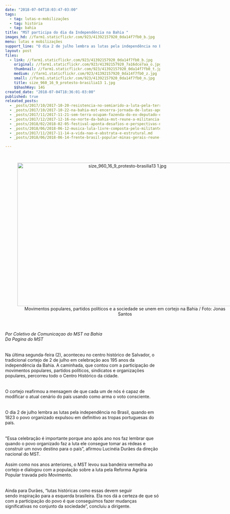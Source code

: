 ```yaml
---
date: "2018-07-04T18:03:47-03:00"
tags:
  - tag: lutas-e-mobilizações
  - tag: história
  - tag: bahia
title: "MST participa do dia da Independência na Bahia "
images_hd: //farm1.staticflickr.com/923/41392157920_0da14f7fb0_b.jpg
menu: lutas e mobilizações
support_line: "O dia 2 de julho lembra as lutas pela independência no Brasil, quando em 1823 o povo organizado expulsou em definitivo as tropas portuguesas do país"
layout: post
files:
  - link: //farm1.staticflickr.com/923/41392157920_0da14f7fb0_b.jpg
    original: //farm1.staticflickr.com/923/41392157920_7a16dce7aa_o.jpg
    thumbnail: //farm1.staticflickr.com/923/41392157920_0da14f7fb0_t.jpg
    medium: //farm1.staticflickr.com/923/41392157920_0da14f7fb0_z.jpg
    small: //farm1.staticflickr.com/923/41392157920_0da14f7fb0_n.jpg
    title: size_960_16_9_protesto-brasilia13 1.jpg
    $$hashKey: 14G
created_date: "2018-07-04T18:36:01-03:00"
published: true
releated_posts:
  - _posts/2017/10/2017-10-20-resistencia-no-semiarido-a-luta-pela-terra-nos-perimetros-irrigados.md
  - _posts/2017/10/2017-10-22-na-bahia-mst-encerra-jornada-de-lutas-apos-respostas-positivas-do-incra-e-governo-do-estado.md
  - _posts/2017/11/2017-11-21-sem-terra-ocupam-fazenda-do-ex-deputado-estadual-roberto-cunha.md
  - _posts/2017/12/2017-12-16-no-norte-da-bahia-mst-reune-a-militancia-e-debate-os-desafios-para-2018.md
  - _posts/2018/02/2018-02-05-festival-aponta-desafios-e-perspectivas-na-atual-conjuntura.md
  - _posts/2018/06/2018-06-12-musica-lula-livre-composta-pelo-militante-do-mst-marquinhos-monteiro.md
  - _posts/2017/11/2017-11-14-a-vida-nao-e-abstrata-e-estrutural.md
  - _posts/2018/06/2018-06-14-frente-brasil-popular-minas-gerais-reune-70-comites-rumo-ao-congresso-do-povo.md

---
```

<div>&nbsp;</div>

<div>
<div style="text-align:center">
<figure class="image" style="display:inline-block"><img alt="size_960_16_9_protesto-brasilia13 1.jpg" height="467" src="//farm1.staticflickr.com/923/41392157920_0da14f7fb0_b.jpg" width="700" />
<figcaption>Movimentos populares, partidos pol&iacute;ticos e a sociedade se unem em cortejo na Bahia /&nbsp;Foto: Jonas Santos<br />
</figcaption>
</figure>
</div>
</div>

<div>&nbsp;</div>

<div>&nbsp;</div>

<div><em>Por Coletivo de Comunica&ccedil;ao do MST na Bahia<br />
Da Pagina do MST</em></div>

<div><br />
<br />
Na &uacute;ltima segunda-feira (2),&nbsp;aconteceu no centro hist&oacute;rico de Salvador, o tradicional cortejo de&nbsp;2 de julho&nbsp;em celebra&ccedil;&atilde;o aos 195 anos da independ&ecirc;ncia da Bahia. A caminhada, que contou com a participa&ccedil;&atilde;o de movimentos populares, partidos pol&iacute;ticos, sindicatos e organiza&ccedil;&otilde;es populares, percorreu todo o Centro Hist&oacute;rico da cidade.&nbsp;&nbsp;</div>

<div><br />
<br />
O cortejo reafirmou&nbsp;a mensagem de que cada um de n&oacute;s&nbsp;&eacute; capaz de modificar o atual cen&aacute;rio do pa&iacute;s usando como arma o voto consciente.&nbsp;</div>

<div><br />
<br />
O dia 2 de julho lembra&nbsp;as lutas pela independ&ecirc;ncia no Brasil, quando em 1823 o povo organizado expulsou em definitivo as&nbsp;tropas portuguesas do pa&iacute;s.&nbsp;</div>

<div><br />
<br />
&quot;Essa celebra&ccedil;&atilde;o &eacute; importante porque ano&nbsp;ap&oacute;s ano&nbsp;nos faz lembrar que quando o povo organizado faz a luta ele consegue tomar as r&eacute;deas e construir um novo destino para o pa&iacute;s&rdquo;, afirmou&nbsp;Lucin&eacute;ia Dur&atilde;es&nbsp;da dire&ccedil;&atilde;o nacional do MST.&nbsp;&nbsp;<br />
<br />
Assim como nos anos anteriores, o MST&nbsp;levou sua bandeira vermelha ao cortejo e dialogou com a popula&ccedil;&atilde;o&nbsp;sobre a luta pela Reforma Agr&aacute;ria Popular travada&nbsp;pelo Movimento.&nbsp;</div>

<div><br />
<br />
Ainda para Dur&atilde;es,&nbsp;&ldquo;lutas hist&oacute;ricas como essas devem seguir sendo&nbsp;inspira&ccedil;&atilde;o para a esquerda brasileira. Ela nos d&aacute; a&nbsp;certeza de que s&oacute; com a participa&ccedil;&atilde;o do povo &eacute; que conseguimos fazer mudan&ccedil;as significativas no conjunto da sociedade&rdquo;, concluiu&nbsp;a dirigente.<br />
&nbsp;</div>
